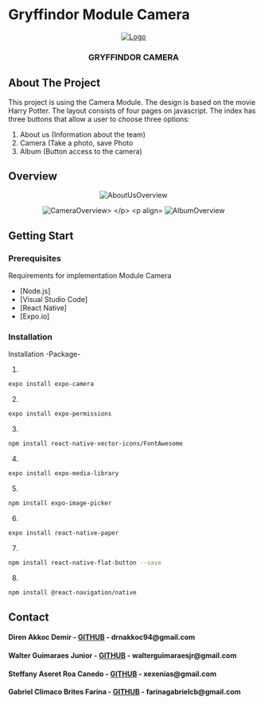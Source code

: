 

# Gryffindor Module Camera

<p align="center">
  <a href="https://github.com/direnakkocdemir/gryffindor/blob/InterfaceGryffindor/assets/logoGithub.png">
    <img src="https://github.com/direnakkocdemir/gryffindor/blob/InterfaceGryffindor/assets/logoGithub.png" alt="Logo">
  </a>

  <h3 align="center">GRYFFINDOR CAMERA</h3>
</p>


<!-- About The Project -->
## About The Project

This project is using the Camera Module. The design is based on the movie Harry Potter. The layout consists of four pages on javascript. The index has three buttons that allow a user to choose three options:

1. About us (Information about the team)
2. Camera (Take a photo, save Photo
3. Album (Button access to the camera)

<!-- Photos of the Components -->
## Overview

<p align="center">
  <img src="https://github.com/direnakkocdemir/gryffindor/blob/master/assets/AboutUs.png" alt="AboutUsOverview">
  </p>

<p align="center">
  <img src="https://github.com/direnakkocdemir/gryffindor/blob/master/assets/Camera.png" alt="CameraOverview>
  </p>

<p align="center">
  <img src="https://github.com/direnakkocdemir/gryffindor/blob/master/assets/Album.png" alt="AlbumOverview">
  </p>

<!-- Getting Start-->
## Getting Start

### Prerequisites

Requirements for implementation Module Camera

* [Node.js]
* [Visual Studio Code]
* [React Native]
* [Expo.io]

### Installation

Installation -Package-

1. 
```sh
expo install expo-camera
```
2. 
```sh
expo install expo-permissions
```
3. 
```sh
npm install react-native-vector-icons/FontAwesome
```
4. 
```sh
expo install expo-media-library
```

5. 
```sh
npm install expo-image-picker
```

6. 
```sh
expo install react-native-paper
```

7. 
```sh
npm install react-native-flat-button --save
```

8. 
```sh
npm install @react-navigation/native
```

<!--Contact -->
## Contact

<h4>Diren Akkoc Demir - <a href="https://github.com/direnakkocdemir">GITHUB</a> - drnakkoc94@gmail.com</h4>
<h4>Walter Guimaraes Junior - <a href="https://github.com/WalterGJunior">GITHUB</a> - walterguimaraesjr@gmail.com</h4>
<h4>Steffany Aseret Roa Canedo - <a href="https://github.com/xexenias">GITHUB</a> - xexenias@gmail.com</h4>
<h4>Gabriel Climaco Brites Farina - <a href="https://github.com/gakito">GITHUB</a> - farinagabrielcb@gmail.com</h4>

